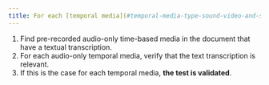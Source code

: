 ```yaml
---
title: For each [temporal media](#temporal-media-type-sound-video-and-synchronize) pre-recorded audio only, having a [textual transcription](#temporal-media-textual transcription), this one is it relevant (except in special cases)?
---
```


1. Find pre-recorded audio-only time-based media in the document that have a textual transcription.
2. For each audio-only temporal media, verify that the text transcription is relevant.
3. If this is the case for each temporal media, **the test is validated**.
